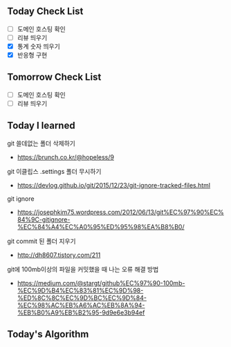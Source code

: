 ## Today Check List

- [ ] 도메인 호스팅 확인
- [ ] 리뷰 띄우기
- [x] 통계 숫자 띄우기
- [x] 반응형 구현

## Tomorrow Check List

- [ ] 도메인 호스팅 확인
- [ ] 리뷰 띄우기

## Today I learned

git 쓸데없는 폴더 삭제하기

* https://brunch.co.kr/@hopeless/9

git 이클립스 .settings 폴더 무시하기

* https://devlog.github.io/git/2015/12/23/git-ignore-tracked-files.html

git ignore

* https://josephkim75.wordpress.com/2012/06/13/git%EC%97%90%EC%84%9C-gitignore-%EC%84%A4%EC%A0%95%ED%95%98%EA%B8%B0/

git commit 된 폴더 지우기

* http://dh8607.tistory.com/211



git에 100mb이상의 파일을 커밋했을 때 나는 오류 해결 방법

* https://medium.com/@stargt/github%EC%97%90-100mb-%EC%9D%B4%EC%83%81%EC%9D%98-%ED%8C%8C%EC%9D%BC%EC%9D%84-%EC%98%AC%EB%A6%AC%EB%8A%94-%EB%B0%A9%EB%B2%95-9d9e6e3b94ef

## Today's Algorithm

